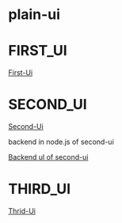 # plain-ui
# FIRST_UI
<a href="https://plain-ui.vercel.app/">First-Ui</a>
# SECOND_UI
<a href="https://plain-ui-nm7q.vercel.app/">Second-Ui</a>
<p>backend in node.js of second-ui</p>
<a href="https://second-backend.vercel.app/components">Backend ul of second-ui</a>

# THIRD_UI
<a href="https://plain-ui-elz9.vercel.app/">Thrid-Ui</a>
